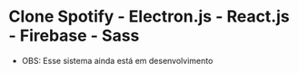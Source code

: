 # Clone Spotify - Electron.js - React.js - Firebase - Sass

- OBS: Esse sistema ainda está em desenvolvimento
